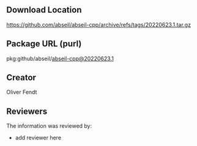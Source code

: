 ## Download Location

https://github.com/abseil/abseil-cpp/archive/refs/tags/20220623.1.tar.gz

## Package URL (purl)

pkg:github/abseil/abseil-cpp@20220623.1

## Creator

Oliver Fendt

## Reviewers

The information was reviewed by:

* add reviewer here
